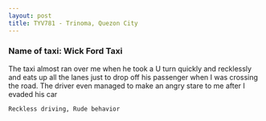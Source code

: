 ```yaml
---
layout: post
title: TYV781 - Trinoma, Quezon City
---
```


### Name of taxi: Wick Ford Taxi

The taxi almost ran over me when he took a U turn quickly and recklessly and eats up all the lanes just to drop off his passenger when I was crossing the road. The driver even managed to make an angry stare to me after I evaded his car

```Reckless driving, Rude behavior```
